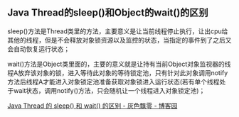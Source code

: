 ## Java Thread的sleep()和Object的wait()的区别

sleep()方法是Thread类里的方法，主要意义是让当前线程停止执行，让出cpu给其他的线程，但是不会释放对象锁资源以及监控的状态，当指定的事件到了之后又会自动恢复运行状态；

wait()方法是Object类里面的，主要的意义就是让持有当前Object对象监视器的线程A放弃该对象的锁，进入等待此对象的等待锁定池，只有针对此对象调用notify方法后线程A才能进入对象锁定池准备获取对象锁进入运行状态(若有单个线程处于wait状态，调用notify()方法，只会随机让一个线程进入对象锁定池)；

[Java Thread 的 sleep\(\) 和 wait\(\) 的区别 \- 灰色飘零 \- 博客园](http://www.cnblogs.com/renhui/p/6069353.html)